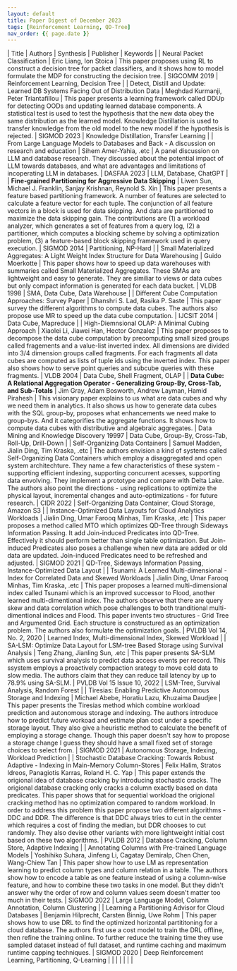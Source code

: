 ```yaml
---
layout: default
title: Paper Digest of December 2023
tags: [Reinforcement Learning, QD-Tree]
nav_order: {{ page.date }}
---
```


| Title                                                                                               | Authors                                                                   | Synthesis                                                                                                                                                                                                                                                                                                                                                                                                                                                                                                                                                                                                                                                 | Publisher                                 | Keywords                                                              |
| Neural Packet Classification                                                                        | Eric Liang, Ion Stoica                                                    | This paper proposes using RL to construct a decision tree for packet classifiers, and it shows how to model formulate the MDP for constructing the decision tree.                                                                                                                                                                                                                                                                                                                                                                                                                                                                                         | SIGCOMM 2019                              | Reinforcement Learning, Decision Tree                                 |
| Detect, Distill and Update: Learned DB Systems Facing Out of Distribution Data                      | Meghdad Kurmanji, Peter Triantafillou                                     | This paper presents a learning framework called DDUp for detecting OODs and updating learned database components. A statistical test is used to test the hypothesis that the new data obey the same distribution as the learned model. Knowledge Distillation is used to transfer knowledge from the old model to the new model if the hypothesis is rejected.                                                                                                                                                                                                                                                                                            | SIGMOD 2023                               | Knowledge Distillation, Transfer Learning                             |
| From Large Language Models to Databases and Back - A discussion on research and education           | Sihem Amer-Yahia, .etc                                                    | A panel discussion on LLM and database research. They discussed about the potential impact of LLM towards databases, and what are advantages and limitations of incoperating LLM in databases.                                                                                                                                                                                                                                                                                                                                                                                                                                                            | DASFAA 2023                               | LLM, Database, ChatGPT                                                |
| **Fine-grained Partitioning for Aggressive Data Skipping**                                          | Liwen Sun, Michael J. Franklin, Sanjay Krishnan, Reynold S. Xin           | This paper presents a feature based partitioning framework. A number of features are selected to calculate a feature vector for each tuple. The conjunction of all feature vectors in a block is used for data skipping. And data are partitioned to maximize the data skipping gain. The contributions are (1) a workload analyzer, which generates a set of features from a query log, (2) a partitioner, which computes a blocking scheme by solving a optimization problem, (3) a feature-based block skipping framework used in query execution.                                                                                                     | SIGMOD 2014                               | Partitioning, NP-Hard                                                 |
| Small Materialized Aggregates: A Light Weight Index Structure for Data Warehousing                  | Guido Moerkotte                                                           | This paper shows how to speed up data warehouses with summaries called Small Materialized Aggregates. These SMAs are lightweight and easy to generate. They are similiar to views or data cubes but only compact information is generated for each data bucket.                                                                                                                                                                                                                                                                                                                                                                                           | VLDB 1998                                 | SMA, Data Cube, Data Warehouse                                        |
| Different Cube Computation Approaches: Survey Paper                                                 | Dhanshri S. Lad, Rasika P. Saste                                          | This paper survey the different algorithms to compute data cubes. The authors also propose use MR to speed up the data cube computation.                                                                                                                                                                                                                                                                                                                                                                                                                                                                                                                  | IJCSIT 2014                               | Data Cube, Mapreduce                                                  |
| High-Diemnsional OLAP: A Minimal Cubing Approach                                                    | Xiaolei Li, Jiawei Han, Hector Gonzalez                                   | This paper proposes to decompose the data cube computation by precomputing small sized groups called fragements and a value-list inverted index. All dimensions are divided into 3/4 dimension groups called fragments. For each fragments all data cubes are computed as lists of tuple ids using the inverted index. This paper also shows how to serve point queries and subcube queries with these fragments.                                                                                                                                                                                                                                         | VLDB 2004                                 | Data Cube, Shell Fragment, OLAP                                       |
| **Data Cube: A Relational Aggregation Operator - Generalizing Group-By, Cross-Tab, and Sub-Totals** | Jim Gray, Adam Bosworth, Andrew Layman, Hamid Pirahesh                    | This visionary paper explains to us what are data cubes and why we need them in analytics. It also shows us how to generate data cubes with the SQL group-by, proposes what enhancements we need make to group-bys. And it categorifies the aggregate functions. It shows how to compute data cubes with distributive and algebraic aggregates.                                                                                                                                                                                                                                                                                                           | Data Mining and Knowledge Discovery 19997 | Data Cube, Group-By, Cross-Tab, Roll-Up, Drill-Down                   |
| Self-Organizing Data Containers                                                                     | Samuel Madden, Jialin Ding, Tim Kraska, .etc                              | The authors envision a kind of systems called Self-Organizing Data Containers which employ a disaggregated and open system architechture. They name a few characteristics of these system - supporting efficient indexing, supporting concurrent acesses, supporting data envolving. They implement a prototype and compare with Delta Lake. The authors also point the directions - using replications to optimize the physical layout, incremental changes and auto-optimizations - for future research.                                                                                                                                                | CIDR 2022                                 | Self-Organizing Data Container, Cloud Storage, Amazon S3              |
| Instance-Optimized Data Layouts for Cloud Analytics Workloads                                       | Jialin Ding, Umar Farooq Minhas, Tim Kraska, .etc                         | This paper proposes a method called MTO which optimizes QD-Tree through Sideways Information Passing. It add Join-induced Predicates into QD-Tree. Effectively it should perform better than single table optimization. But Join-induced Predicates also poses a challenge when new data are added or old data are updated. Join-induced Predicates need to be refreshed and adjusted.                                                                                                                                                                                                                                                                    | SIGMOD 2021                               | QD-Tree, Sideways Information Passing, Instance-Optimized Data Layout |
| Tsunami: A Learned Multi-dimensional - Index for Correlated Data and Skewed Workloads               | Jialin Ding, Umar Farooq Minhas, Tim Kraska, .etc                         | This paper proposes a learned multi-dimensional index called Tsunami which is an improved successor to Flood, another learned multi-dimentional index. The authors observe that there are query skew and data correlation which pose challenges to both tranditional multi-dimentional indices and Flood. This paper invents two structures - Grid Tree and Argumented Grid. Each structure is constructured as an optimization problem. The authors also formulate the optimization goals.                                                                                                                                                               | PVLDB Vol 14, No. 2, 2020                 | Learned Index, Multi-dimensional Index, Skewed Workload               |
| SA-LSM: Optimize Data Layout for LSM-tree Based Storage using Survival Analysis                     | Teng Zhang, Jianling Sun, .etc                                            | This paper presents SA-SLM which uses survival analysis to predict data access events per record. This ssystem employs a proactively compaction srategy to move cold data to slow media. The authors claim that they can reduce tail latency by up to 78.9% using SA-SLM.                                                                                                                                                                                                                                                                                                                                                                                 | PVLDB Vol 15 Issue 10, 2022               | LSM-Tree, Survival Analysis, Random Forest                            |
| Tiresias: Enabling Predictive Autonomous Storage and Indexing                                       | Michael Abebe, Horatiu Lazu, Khuzaima Daudjee                             | This paper presents the Tiresias method which combine workload prediction and autonomous storage and indexing. The authors introduce how to predict future workoad and estimate plan cost under a specific storage layout. They also give a heuristic method to calculate the benefit of employing a storage change. Though this paper doesn't say how to propose a storage change I guess they should have a small fixed set of storage choices to select from.                                                                                                                                                                                          | SIGMOD 2021                               | Autonomous Storage, Indexing, Workload Prediction                     |
| Stochastic Database Cracking: Towards Robust Adaptive - Indexing in Main-Memory Column-Stores       | Felix Halim, Stratos Idreos, Panagiotis Karras, Roland H. C. Yap          | This paper extends the origional idea of database cracking by introducing stochastic cracks. The origional database cracking only cracks a column exactly based on data predicates. This paper shows that for sequential workload the origional cracking method has no optimization compared to random workload. In order to address this problem this paper propose two different algorithms - DDC and DDR. The difference is that DDC always tries to cut in the center which requires a cost of finding the median, but DDR chooses to cut randomly. They also devise other variants with more lightweight initial cost based on these two algorithms. | PVLDB 2012                                | Database Cracking, Column Store, Adaptive Indexing                    |
| Annotating Columns with Pre-trained Language Models                                                 | Yoshihiko Suhara, Jinfeng Li, Cagatay Demiralp, Chen Chen, Wang-Chiew Tan | This paper show how to use LM as representation learning to predict column types and column relation in a table. The authors show how to encode a table as one feature instead of using a column-wise feature, and how to combine these two tasks in one model. But they didn't answer why the order of row and column values seem doesn't matter too much in their tests.                                                                                                                                                                                                                                                                                | SIGMOD 2022                               | Large Language Model, Column Annotation, Column Clustering            |
| Learning a Partitioning Advisor for Cloud Databases                                                 | Benjamin Hilprecht, Carsten Binnig, Uwe Rohm                              | This paper shows how to use DRL to find the optimized horizontal partititoning for a cloud database. The authors first use a cost model to train the DRL offline, then refine the training online. To further reduce the training time they use sampled dataset instead of full dataset, and runtime caching and maximum runtime capping techniques.                                                                                                                                                                                                                                                                                                      | SIGMOD 2020                               | Deep Reinforcement Learning, Partitioning, Q-Learning                 |
|                                                                                                     |                                                                           |                                                                                                                                                                                                                                                                                                                                                                                                                                                                                                                                                                                                                                                           |                                           |                                                                       |
